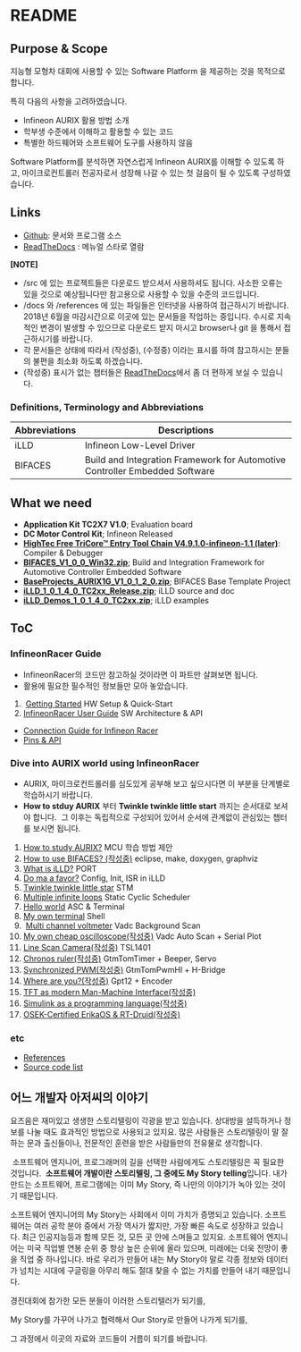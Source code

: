 # README

## Purpose & Scope
지능형 모형차 대회에 사용할 수 있는 Software Platform 을 제공하는 것을 목적으로 합니다.

특히 다음의 사항을 고려하였습니다.

*   Infineon AURIX 활용 방법 소개
*   학부생 수준에서 이해하고 활용할 수 있는 코드
*   특별한 하드웨어와 소프트웨어 도구를 사용하지 않음

Software Platform를 분석하면 자연스럽게 Infineon AURIX를 이해할 수 있도록 하고,
마이크로컨트롤러 전공자로서 성장해 나갈 수 있는 첫 걸음이 될 수 있도록 구성하였습니다.

## Links
* [Github](https://github.com/realsosy/InfineonRacer): 문서와 프로그램 소스
* [ReadTheDocs](http://infineonracer.readthedocs.io/ko/latest/) : 메뉴얼 스타로 열람

**[NOTE]**

* /src 에 있는 프로젝트들은 다운로드 받으셔서 사용하셔도 됩니다.  사소한 오류는 있을 것으로 예상됩니다만 참고용으로 사용할 수 있을 수준의 코드입니다.
* /docs 와 /references 에 있는 파일들은 인터넷을 사용하여 접근하시기 바랍니다. 2018년 6월을 마감시간으로 이곳에 있는 문서들을 작업하는 중입니다.  수시로 지속적인 변경이 발생할 수 있으므로 다운로드 받지 마시고 browser나 git 을 통해서 접근하시기를 바랍니다.
* 각 문서들은 상태에 따라서 (작성중), (수정중) 이라는 표시를 하여 참고하시는 분들의 불편을 최소화 하도록 하겠습니다.
* (작성중) 표시가 없는 챕터들은 [ReadTheDocs](http://infineonracer.readthedocs.io/ko/latest/)에서 좀 더 편하게 보실 수 있습니다.



### Definitions, Terminology and Abbreviations

| Abbreviations | Descriptions                                                 |
| ------------- | ------------------------------------------------------------ |
| iLLD          | Infineon Low-Level Driver                                    |
| BIFACES       | Build and Integration Framework for Automotive Controller Embedded Software |

## What we need
* **Application Kit TC2X7 V1.0**; Evaluation board
* **DC Motor Control Kit**; Infineon Released
* [**HighTec Free TriCore™ Entry Tool Chain V4.9.1.0-infineon-1.1 (later)**](https://free-entry-toolchain.hightec-edv.com/index.php): Compiler & Debugger
* [**BIFACES_V1_0_0_Win32.zip**](https://drive.google.com/open?id=1tYg7DDeB-HNf8ZCV7toeD5UtMwiLin4A); Build and Integration Framework for Automotive Controller Embedded Software
* [**BaseProjects_AURIX1G_V1_0_1_2_0.zip**](https://drive.google.com/open?id=1Lz3eHBS7BILysJJKFyYaDNGYYkTbJ7jg); BIFACES Base Template Project
* [**iLLD_1_0_1_4_0_TC2xx_Release.zip**](https://drive.google.com/open?id=1c_0dBZk6qQFeWFwpmISwJcjg9llLFcN8); iLLD source and doc
* [**iLLD_Demos_1_0_1_4_0_TC2xx.zip**](https://drive.google.com/file/d/143MTFcHteeId-dcKe6ITDmq456WDAMXF/view?usp=sharing); iLLD examples




## ToC

### InfineonRacer Guide

* InfineonRacer의 코드만 참고하실 것이라면 이 파트만 살펴보면 됩니다.
* 활용에 필요한 필수적인 정보들만 모아 놓았습니다.

1.  [Getting Started](./docs/GettingStarted.md)  HW Setup & Quick-Start
2.  [InfineonRacer User Guide](./docs/InfineonRacerUserGuide.md)  SW Architecture & API


* [Connection Guide for Infineon Racer](./docs/ConnectionGuide.md)
* [Pins & API](./docs/PinsApi.xlsx)

### Dive into AURIX world using InfineonRacer

* AURIX, 마이크로컨트롤러를 심도있게 공부해 보고 싶으시다면 이 부분을 단계별로 학습하시기 바랍니다.
* **How to stduy AURIX** 부터 **Twinkle twinkle little start** 까지는 순서대로 보셔야 합니다.  그 이후는 독립적으로 구성되어 있어서 순서에 관계없이 관심있는 챕터를 보시면 됩니다.

1.  [How to study AURIX?](./docs/HowToStudyAurix.md) MCU 학습 방법 제안
2.  [How to use BIFACES? (작성중)](./docs/HowToUseBIFACES.md)  eclipse, make, doxygen, graphviz
3.  [What is iLLD?](./docs/WhatIsIlld.md) PORT
4.  [Do ma a favor?](./docs/DoMeAFavor.md) Config, Init, ISR in iLLD
5.  [Twinkle twinkle little star](./docs/TwinkleTwinkleLittleStar.md)  STM
6.  [Multiple infinite loops](./docs/MultipleInfiniteLoops.md) Static Cyclic Scheduler
7.  [Hello world](./docs/HelloWorld.md)  ASC & Terminal
8.  [My own terminal](./docs/MyOwnTerminal.md) Shell
9.  [Multi channel voltmeter](./docs/MultiChannelVoltmeter.md)  Vadc Background Scan
10.  [My own cheap oscilloscope(작성중)](./docs/MyOwnCheapOscilloscope.md)  Vadc Auto Scan + Serial Plot
11.  [Line Scan Camera(작성중)](./docs/LineScanCamera.md) TSL1401
12.  [Chronos ruler(작성중)](./docs/ChronosRuler.md) GtmTomTimer + Beeper, Servo
13.  [Synchronized PWM(작성중)](./docs/SynchronizedPwm.md) GtmTomPwmHl + H-Bridge
14.  [Where are you?(작성중)](./docs/WhereAreYou.md) Gpt12 + Encoder
15.  [TFT as modern Man-Machine Interface(작성중)](./docs/TftAsModernMmi.md)
16.  [Simulink as a programming language(작성중)](./docs/SimulinkAsAProgrammingLanguage.md)
17.  [OSEK-Certified ErikaOS & RT-Druid(작성중)](./docs/OsekCertificedErikaOsRtDruid.md)


### etc

* [References](./docs/References.md)
* [Source code list](./src/README.md)




## 어느 개발자 아저씨의 이야기

  요즈음은 재미있고 생생한 스토리텔링이 각광을 받고 있습니다.  상대방을 설득하거나 정보를 나눌 때도 효과적인 방법으로 사용되고 있지요.  많은 사람들은 스토리텔링이 말 잘하는 문과 출신들이나, 전문적인 훈련을 받은 사람들만의 전유물로 생각합니다.

  소프트웨어 엔지니어, 프로그래머의 길을 선택한 사람에게도 스토리텔링은 꼭 필요한 것입니다.  **소프트웨어 개발이란 스토리텔링, 그 중에도 My Story telling**입니다.  내가 만드는 소프트웨어, 프로그램에는 이미 My Story, 즉 나만의 이야기가 녹아 있는 것이기 때문입니다.

 소프트웨어 엔지니어의 My Story는 사회에서 이미 가치가 증명되고 있습니다. 소프트웨어는 여러 공학 분야 중에서 가장 역사가 짧지만, 가장 빠른 속도로 성장하고 있습니다.  최근 인공지능등과 함께 모든 것, 모든 곳 안에 스며들고 있지요.  소프트웨어 엔지니어는 미국 직업별 연봉 순위 중 항상 높은 순위에 올라 있으며, 미래에는 더욱 전망이 좋을 직업 중 하나입니다.  바로 우리가 만들어 내는 My Story야 말로 각종 정보와 데이터가 넘치는 시대에 구글링을 아무리 해도 절대 찾을 수 없는 가치를 만들어 내기 때문입니다.

 경진대회에 참가한 모든 분들이 이러한 스토리텔러가 되기를,

 My Story를 가꾸어 나가고 협력해서 Our Story로 만들어 나가게 되기를,

 그 과정에서 이곳의 자료와 코드들이 거름이 되기를 바랍니다.

